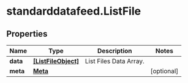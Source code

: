 # standarddatafeed.ListFile

## Properties

Name | Type | Description | Notes
------------ | ------------- | ------------- | -------------
**data** | [**[ListFileObject]**](ListFileObject.md) | List Files Data Array. | 
**meta** | [**Meta**](Meta.md) |  | [optional] 


